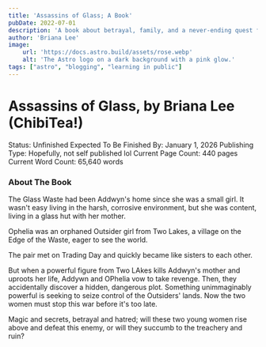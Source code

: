 ```yaml
---
title: 'Assassins of Glass; A Book'
pubDate: 2022-07-01
description: 'A book about betrayal, family, and a never-ending quest for vengeance.'
author: 'Briana Lee'
image:
    url: 'https://docs.astro.build/assets/rose.webp'
    alt: 'The Astro logo on a dark background with a pink glow.'
tags: ["astro", "blogging", "learning in public"]
---
```

# Assassins of Glass, by Briana Lee (ChibiTea!)

Status: Unfinished
Expected To Be Finished By: January 1, 2026
Publishing Type: Hopefully, not self published lol
Current Page Count: 440 pages
Current Word Count: 65,640 words


### About The Book

The Glass Waste had been Addwyn's home since she was a small girl. It wasn't easy living in the harsh, corrosive environment, but she was content, living in a glass hut with her mother.

Ophelia was an orphaned Outsider girl from Two Lakes, a village on the Edge of the Waste, eager to see the world.

The pair met on Trading Day and quickly became like sisters to each other.

But when a powerful figure from Two LAkes kills Addwyn's mother and uproots her life, Addywn and OPhelia vow to take revenge. Then, they accidentally discover a hidden, dangerous plot. Something unimmaginably powerful is seeking to seize control of the Outsiders' lands. Now the two women must stop this war before it's too late.

Magic and secrets, betrayal and hatred; will these two young women rise above and defeat this enemy, or will they succumb to the treachery and ruin?